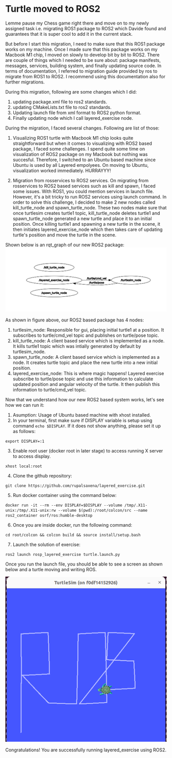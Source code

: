 # Turtle moved to ROS2

Lemme pause my Chess game right there and move on to my newly assigned task i.e. migrating ROS1 package to ROS2 which Davide found and guarantees that it is super cool to add it in the current stack. 

But before I start this migration, I need to make sure that this ROS1 package works on my machine. Once I made sure that this package works on my Macbook M1 chip, I moved on slowly to develop bit by bit to ROS2. There are couple of things which I needed to be sure about: package manifests, messages, services, building system, and finally updating source code. In terms of documentation, I referred to migration guide provided by ros to migrate from ROS1 to ROS2. I recommend using this documentation also for further migrations.

During this migration, following are some changes which I did:
1. updating package.xml file to ros2 standards.
2. updating CMakeLists.txt file to ros2 standards.
3. Updating launch file from xml format to ROS2 python format.
4. Finally updating node which I call layered_exercise node.

During the migration, I faced several changes. Following are list of those:
1. Visualizing ROS1 turtle with Macbook M1 chip looks quite straightforward but when it comes to visualizing with ROS2 based package, I faced some challenges. I spend quite some time on visualization of ROS2 package on my Macbook but nothing was succesful. Therefore, I switched to an Ubuntu based machine since Ubuntu is used by all Layered empolyees. On moving to Ubuntu, visualization worked immediately. HURRAYYY!

2. Migration from rosservices to ROS2 services. On migrating from rosservices to ROS2 based services such as kill and spawn, I faced some issues. With ROS1, you could mention services in launch file. However, it's a bit tricky to run ROS2 services using launch command. In order to solve this challenge, I decided to make 2 new nodes called kill_turtle_node and spawn_turtle_node. These two nodes make sure that once turtlesim creates turtle1 topic, kill_turtle_node deletes turtle1 and spawn_turtle_node generated a new turtle and place it to an initial position. Once killing turtle1 and spawning a new turtle in the scene, it then initiates layered_exercise_node which then takes care of updating turtle's position and move the turtle in the scene.

Shown below is an rqt_graph of our new ROS2 package:
![Alt Text](imgs/rqt_graph.png)

As shown in figure above, our ROS2 based package has 4 nodes:
1. turtlesim_node: Responsible for gui, placing initial turtle1 at a position. It subscribes to turtle/cmd_vel topic and publishes on turtle/pose topic.
2. kill_turtle_node: A client based service which is implemented as a node. It kills turtle1 topic which was intially generated by default by turtlesim_node.
3. spawn_turtle_node: A client based service which is implemented as a node. It creates turtle topic and place the new turtle into a new initial position.
4. layered_exercise_node: This is where magic happens! Layered exercise subscribe to turtle/pose topic and use this information to calculate updated position and angular velocity of the turtle. It then publish this information to turtle/cmd_vel topic. 

Now that we understand how our new ROS2 based system works, let's see how we can run it:

1. Asumption: Usage of Ubuntu based machine with xhost installed.
2. In your terminal, first make sure if DISPLAY variable is setup using command ```echo $DISPLAY```. If it does not show anything, please set it up as follows:
```
export DISPLAY=:1
``` 
3. Enable root user (docker root in later stage) to access running X server to access display.
```
xhost local:root
``` 
4. Clone the github repository:
```
git clone https://github.com/rupalsaxena/layered_exercise.git
```
5. Run docker container using the command below:
```
docker run -it --rm --env DISPLAY=$DISPLAY --volume /tmp/.X11-unix:/tmp/.X11-unix:rw --volume $(pwd):/root/colcon/src --name ros2_container osrf/ros:humble-desktop
```
6. Once you are inside docker, run the following command:
```
cd root/colcon && colcon build && source install/setup.bash
```
7. Launch the solution of exercise:
```
ros2 launch rosp_layered_exercise turtle.launch.py
```

Once you run the launch file, you should be able to see a screen as shown below and a turtle moving and writing ROS.

![Alt Text](imgs/output.png)

Congratulations! You are successfully running layered_exercise using ROS2.